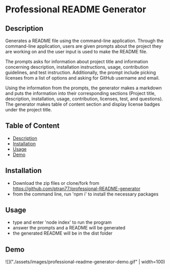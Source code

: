 # Professional README Generator

## Description

Generates a README file using the command-line application. Through the command-line application, users are given prompts about the project they are working on and the user input is used to make the README file.

The prompts asks for information about project title and information concerning description, installation instructions, usage, contribution guidelines, and test instruction. Additionally, the prompt include picking licenses from a list of options and asking for GitHub username and email.

Using the information from the prompts, the generator makes a markdown and puts the information into their corresponding sections (Project title, description, installation, usage, contribution, licenses, test, and questions). The generator makes table of content section and display license badges under the project title.

## Table of Content

- [Description](#description)
- [Installation](#installation)
- [Usage](#usage)
- [Demo](#demo)

## Installation

- Download the zip files or clone/fork from https://github.com/ptran77/professional-README-generator
- from the command line, run 'npm i' to install the necessary packages

## Usage

- type and enter 'node index' to run the program
- answer the prompts and a README will be generated
- the generated README will be in the dist folder

## Demo

![]("./assets/images/professional-readme-generator-demo.gif" | width=100)
